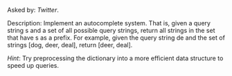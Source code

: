 Asked by: *Twitter*.

Description: Implement an autocomplete system. That is, given a query string s and a set of all possible query strings, return all strings in the set that have s as a prefix.
For example, given the query string de and the set of strings [dog, deer, deal], return [deer, deal].

*Hint*: Try preprocessing the dictionary into a more efficient data structure to speed up queries.


